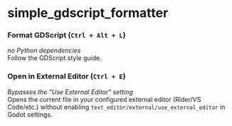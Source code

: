 # simple_gdscript_formatter

### Format GDScript (`Ctrl + Alt + L`)
*no Python dependencies*  
Follow the GDScript style guide.

### Open in External Editor (`Ctrl + E`)
*Bypasses the "Use External Editor" setting*  
Opens the current file in your configured external editor (Rider/VS Code/etc.) without enabling `text_editor/external/use_external_editor` in Godot settings.
